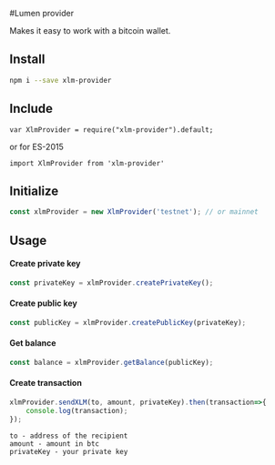 #Lumen provider

Makes it easy to work with a bitcoin wallet.

## Install ##
``` bash
npm i --save xlm-provider
```
## Include ##
```
var XlmProvider = require("xlm-provider").default;
```
or for ES-2015
```
import XlmProvider from 'xlm-provider'
```

## Initialize ##
```javascript
const xlmProvider = new XlmProvider('testnet'); // or mainnet
```
## Usage ##

#### Create private key ####
```javascript
const privateKey = xlmProvider.createPrivateKey();
```
#### Create public key ####
```javascript
const publicKey = xlmProvider.createPublicKey(privateKey);
```

#### Get balance ####
```javascript
const balance = xlmProvider.getBalance(publicKey);
```
#### Create transaction ####
```javascript
xlmProvider.sendXLM(to, amount, privateKey).then(transaction=>{
    console.log(transaction);
});
```

```
to - address of the recipient
amount - amount in btc
privateKey - your private key
```

